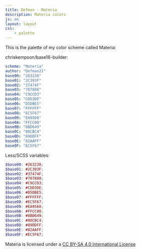 ```yaml
---
title: Defman - Materia
description: Materia colors
js: on
layout: layout
css:
    - palette
---
```

This is the palette of my color scheme called Materia:
<div id="palette">
    <div class="color" id="color-01"></div>
    <div class="color" id="color-02"></div>
    <div class="color" id="color-03"></div>
    <div class="color" id="color-04"></div>
    <div class="color" id="color-05"></div>
    <div class="color" id="color-06"></div>
    <div class="color" id="color-07"></div>
    <div class="color" id="color-08"></div>
</div>
<i class="fa fa-github"></i> chriskempson/base16-builder:

```yml
scheme: "Materia"
author: "Defman21"
base00: "263238"
base01: "2C393F"
base02: "37474F"
base03: "707880"
base04: "C9CCD3"
base05: "CDD3DE"
base06: "D5DBE5"
base07: "FFFFFF"
base08: "EC5F67"
base09: "EA9560"
base0A: "FFCC00"
base0B: "8BD649"
base0C: "80CBC4"
base0D: "89DDFF"
base0E: "82AAFF"
base0F: "EC5F67"
```

Less/SCSS variables:

```scss
$base00: #263238;
$base01: #2C393F;
$base02: #37474F;
$base03: #707880;
$base04: #C9CCD3;
$base05: #CDD3DE;
$base06: #D5DBE5;
$base07: #FFFFFF;
$base08: #EC5F67;
$base09: #EA9560;
$base0A: #FFCC00;
$base0B: #8BD649;
$base0C: #80CBC4;
$base0D: #89DDFF;
$base0E: #82AAFF;
$base0F: #EC5F67;
```

Materia is licensed under a
[CC BY-SA 4.0 International License](//creativecommons.org/licenses/by-sa/4.0/)
